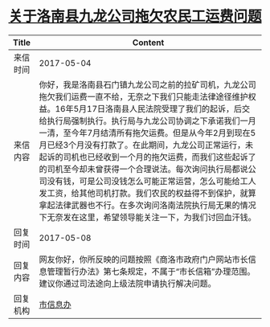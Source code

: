 # <a href="http://www.shangluo.gov.cn/zmhd/ldxxxx.jsp?urltype=leadermail.LeaderMailContentUrl&wbtreeid=1112&leadermailid=4119">关于洛南县九龙公司拖欠农民工运费问题</a>
|Title|Content|
|:---:|---|
|来信时间|2017-05-04|
|来信内容|你好，我是洛南县石门镇九龙公司之前的拉矿司机，九龙公司拖欠我们运费一直不给，无奈之下我们只能走法律途径维护权益。16年5月17日洛南县人民法院受理了我们的起诉，后交给执行局强制执行。执行局与九龙公司协调之下承诺我们一月一清，至今年7月结清所有拖欠运费。但是从今年2月到现在5月已经3个月没有打款了。在此期间，九龙公司正常运行，未起诉的司机也已经收到一个月的拖欠运费，而我们这些起诉了的司机至今却未曾获得一个合理说法。每次询问执行局都说公司没有钱，可是公司没钱怎么可能正常运营，怎么可能给工人发工资，给其他司机打款。我们农民的权益得不到保护，就算拿起法律武器也不行。在多次询问洛南法院执行局无果的情况下无奈发在这里，希望领导能关注一下，为我们讨回血汗钱。|
|回复时间|2017-05-08|
|回复内容|网友你好，你所反映的问题按照《商洛市政府门户网站市长信息管理暂行办法》第七条规定，不属于“市长信箱”办理范围。建议你通过司法途向上级法院申请执行解决问题。|
|回复机构|<a href="../../categories/agencies/市信息办.md">市信息办</a>|
